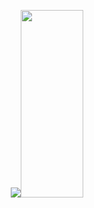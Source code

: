 <p align="center"><img src="https://laravel.com/assets/img/components/logo-laravel.svg"><span><img src="https://pro.guslyon.fr/static/uikit-1bb53871a270f5083c8178273729760b.png" width="100px" height="300px"></span></p>
